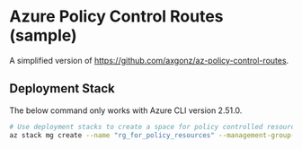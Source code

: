 # Azure Policy Control Routes (sample)

A simplified version of https://github.com/axgonz/az-policy-control-routes.

## Deployment Stack

The below command only works with Azure CLI version 2.51.0.

``` bash
# Use deployment stacks to create a space for policy controlled resources
az stack mg create --name "rg_for_policy_resources" --management-group-id "policy_definitions" --location "australiaeast" --template-file "./stacks/main.bicep" --deny-settings-mode "DenyDelete" --deny-settings-apply-to-child-scopes
```